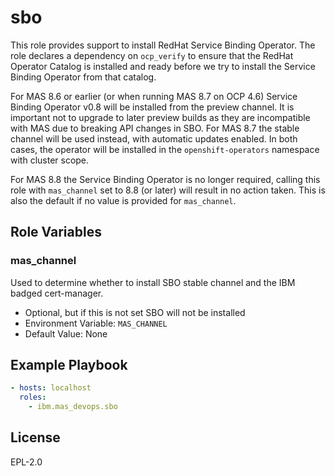 sbo
===

This role provides support to install RedHat Service Binding Operator.  The role declares a dependency on `ocp_verify` to ensure that the RedHat Operator Catalog is installed and ready before we try to install the Service Binding Operator from that catalog.

For MAS 8.6 or earlier (or when running MAS 8.7 on OCP 4.6) Service Binding Operator v0.8 will be installed from the preview channel.  It is important not to upgrade to later preview builds as they are incompatible with MAS due to breaking API changes in SBO.  For MAS 8.7 the stable channel will be used instead, with automatic updates enabled.  In both cases, the operator will be installed in the `openshift-operators` namespace with cluster scope.

For MAS 8.8 the Service Binding Operator is no longer required, calling this role with `mas_channel` set to 8.8 (or later) will result in no action taken.  This is also the default if no value is provided for `mas_channel`.


Role Variables
--------------
### mas_channel
Used to determine whether to install SBO stable channel and the IBM badged cert-manager.

- Optional, but if this is not set SBO will not be installed
- Environment Variable: `MAS_CHANNEL`
- Default Value: None


Example Playbook
----------------

```yaml
- hosts: localhost
  roles:
    - ibm.mas_devops.sbo
```


License
-------

EPL-2.0
